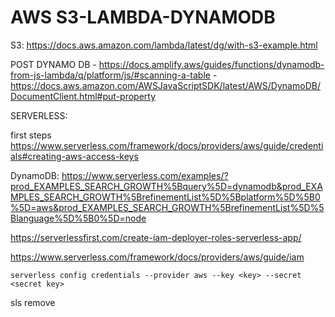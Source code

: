 # AWS S3-LAMBDA-DYNAMODB

S3: https://docs.aws.amazon.com/lambda/latest/dg/with-s3-example.html

POST DYNAMO DB 
    - https://docs.amplify.aws/guides/functions/dynamodb-from-js-lambda/q/platform/js/#scanning-a-table
    - https://docs.aws.amazon.com/AWSJavaScriptSDK/latest/AWS/DynamoDB/DocumentClient.html#put-property



SERVERLESS: 

first steps https://www.serverless.com/framework/docs/providers/aws/guide/credentials#creating-aws-access-keys

DynamoDB: https://www.serverless.com/examples/?prod_EXAMPLES_SEARCH_GROWTH%5Bquery%5D=dynamodb&prod_EXAMPLES_SEARCH_GROWTH%5BrefinementList%5D%5Bplatform%5D%5B0%5D=aws&prod_EXAMPLES_SEARCH_GROWTH%5BrefinementList%5D%5Blanguage%5D%5B0%5D=node

https://serverlessfirst.com/create-iam-deployer-roles-serverless-app/

https://www.serverless.com/framework/docs/providers/aws/guide/iam

~~~~
serverless config credentials --provider aws --key <key> --secret <secret key>
~~~~

sls remove
